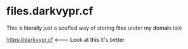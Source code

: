 # files.darkvypr.cf

This is literally just a scuffed way of storing files under my domain lole

https://darkvypr.cf <--- Look at this it's better
